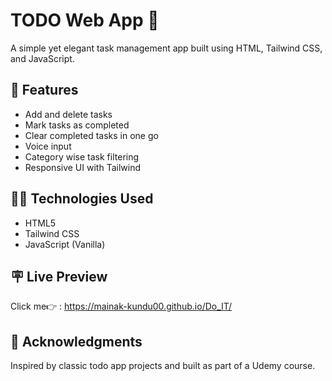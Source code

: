 # TODO Web App 📝

A simple yet elegant task management app built using HTML, Tailwind CSS, and JavaScript.

## 🚀 Features
- Add and delete tasks
- Mark tasks as completed
- Clear completed tasks in one go
- Voice input
- Category wise task filtering
- Responsive UI with Tailwind

## 🧑‍💻 Technologies Used
- HTML5
- Tailwind CSS
- JavaScript (Vanilla)

## 🪧 Live Preview
Click me👉 : https://mainak-kundu00.github.io/Do_IT/

## 🙌 Acknowledgments
Inspired by classic todo app projects and built as part of a Udemy course.

